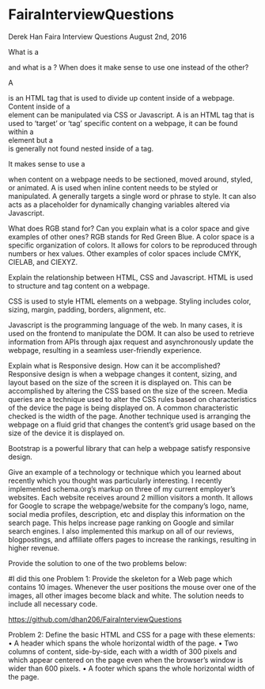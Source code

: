 # FairaInterviewQuestions

Derek Han Faira Interview Questions August 2nd, 2016

What is a <div> and what is a <span>? When does it make sense to use one instead of the other?

A <div> is an HTML tag that is used to divide up content inside of a webpage. Content inside of a <div> element can be manipulated via CSS or Javascript. A <span> is an HTML tag that is used to ‘target’ or ‘tag’ specific content on a webpage, it can be found within a <div> element but a <div> is generally not found nested inside of a <span> tag.

It makes sense to use a <div> when content on a webpage needs to be sectioned, moved around, styled, or animated. A <span> is used when inline content needs to be styled or manipulated. A <span> generally targets a single word or phrase to style. It can also acts as a placeholder for dynamically changing variables altered via Javascript.

What does RGB stand for? Can you explain what is a color space and give examples of other ones? RGB stands for Red Green Blue. A color space is a specific organization of colors. It allows for colors to be reproduced through numbers or hex values. Other examples of color spaces include CMYK, CIELAB, and CIEXYZ.

Explain the relationship between HTML, CSS and Javascript. HTML is used to structure and tag content on a webpage.

CSS is used to style HTML elements on a webpage. Styling includes color, sizing, margin, padding, borders, alignment, etc.

Javascript is the programming language of the web. In many cases, it is used on the frontend to manipulate the DOM. It can also be used to retrieve information from APIs through ajax request and asynchronously update the webpage, resulting in a seamless user-friendly experience.

Explain what is Responsive design. How can it be accomplished? Responsive design is when a webpage changes it content, sizing, and layout based on the size of the screen it is displayed on. This can be accomplished by altering the CSS based on the size of the screen. Media queries are a technique used to alter the CSS rules based on characteristics of the device the page is being displayed on. A common characteristic checked is the width of the page. Another technique used is arranging the webpage on a fluid grid that changes the content’s grid usage based on the size of the device it is displayed on.

Bootstrap is a powerful library that can help a webpage satisfy responsive design. 

Give an example of a technology or technique which you learned about recently which you thought was particularly interesting. I recently implemented schema.org’s markup on three of my current employer’s websites. Each website receives around 2 million visitors a month. It allows for Google to scrape the webpage/website for the company’s logo, name, social media profiles, description, etc and display this information on the search page. This helps increase page ranking on Google and similar search engines. I also implemented this markup on all of our reviews, blogpostings, and affiliate offers pages to increase the rankings, resulting in higher revenue.

Provide the solution to one of the two problems below:

#I did this one
Problem 1: Provide the skeleton for a Web page which contains 10 images. Whenever the user positions the mouse over one of the images, all other images become black and white. The solution needs to include all necessary code.

https://github.com/dhan206/FairaInterviewQuestions

Problem 2: Define the basic HTML and CSS for a page with these elements: • A header which spans the whole horizontal width of the page. • Two columns of content, side-by-side, each with a width of 300 pixels and which appear centered on the page even when the browser’s window is wider than 600 pixels. • A footer which spans the whole horizontal width of the page. 

